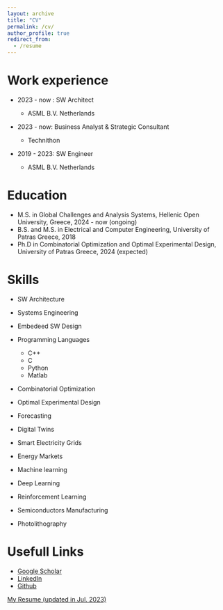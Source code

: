 ```yaml
---
layout: archive
title: "CV"
permalink: /cv/
author_profile: true
redirect_from:
  - /resume
---
```



Work experience
======
* 2023 - now : SW Architect
  * ASML B.V. Netherlands

* 2023 - now: Business Analyst & Strategic Consultant
  * Technithon

* 2019 - 2023: SW Engineer
  * ASML B.V. Netherlands

Education
======
* M.S. in Global Challenges and Analysis Systems, Hellenic Open University, Greece, 2024 - now (ongoing)
* B.S. and M.S. in Electrical and Computer Engineering, University of Patras Greece, 2018
* Ph.D in Combinatorial Optimization and Optimal Experimental Design, University of Patras Greece, 2024 (expected)
  
Skills
======
* SW Architecture
* Systems Engineering
* Embedeed SW Design
* Programming Languages
  * C++
  * C
  * Python
  * Matlab

* Combinatorial Optimization
* Optimal Experimental Design
* Forecasting
* Digital Twins
* Smart Electricity Grids
* Energy Markets
* Machine learning
* Deep Learning
* Reinforcement Learning
* Semiconductors Manufacturing
* Photolithography

Usefull Links
=====
* [Google Scholar](https://scholar.google.com/citations?user=teMQW-0AAAAJ&hl=en)
* [LinkedIn](https://www.linkedin.com/in/aris-magklaras-0b65b012b/)
* [Github](https://github.com/arismagk?tab=repositories)

[My Resume (updated in Jul. 2023)](https://github.com/arismagk/PublicData/blob/master/AM_CV.pdf)


